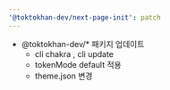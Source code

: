 ```yaml
---
'@toktokhan-dev/next-page-init': patch
---
```


- @toktokhan-dev/\* 패키지 업데이트
  - cli chakra , cli update
  - tokenMode default 적용
  - theme.json 변경
